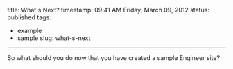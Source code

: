 title: What's Next?
timestamp: 09:41 AM Friday, March 09, 2012
status: published
tags:
- example
- sample
slug: what-s-next


---

So what should you do now that you have created a sample Engineer site?

